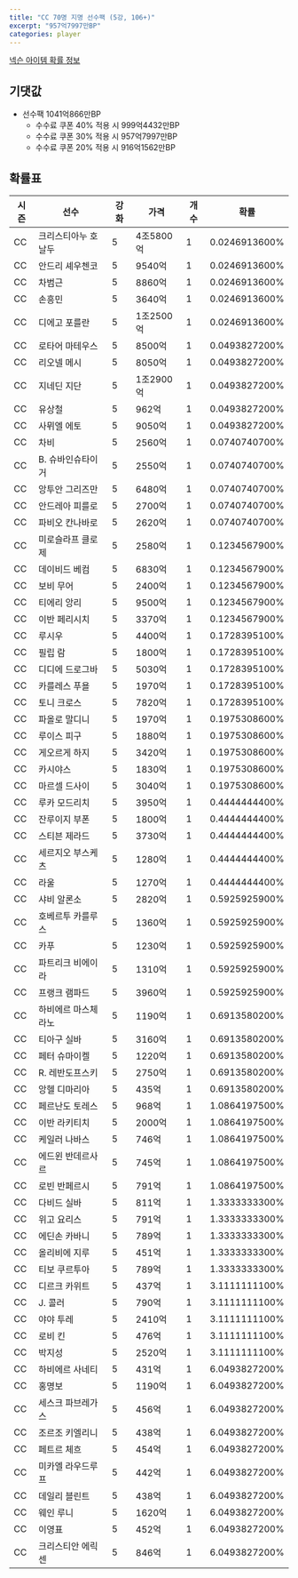 ```yaml
---
title: "CC 70명 지명 선수팩 (5강, 106+)"
excerpt: "957억7997만BP"
categories: player
---
```

[넥슨 아이템 확률 정보](http://iteminfo.nexon.com/probability/fco?sn=7353)

## 기댓값
- 선수팩 1041억866만BP
  - 수수료 쿠폰 40% 적용 시 999억4432만BP
  - 수수료 쿠폰 30% 적용 시 957억7997만BP
  - 수수료 쿠폰 20% 적용 시 916억1562만BP


## 확률표

|시즌|선수|강화|가격|개수|확률|
|---|---|---|---|---|---|
|CC|크리스티아누 호날두|5|4조5800억|1|0.0246913600%|
|CC|안드리 셰우첸코|5|9540억|1|0.0246913600%|
|CC|차범근|5|8860억|1|0.0246913600%|
|CC|손흥민|5|3640억|1|0.0246913600%|
|CC|디에고 포를란|5|1조2500억|1|0.0246913600%|
|CC|로타어 마테우스|5|8500억|1|0.0493827200%|
|CC|리오넬 메시|5|8050억|1|0.0493827200%|
|CC|지네딘 지단|5|1조2900억|1|0.0493827200%|
|CC|유상철|5|962억|1|0.0493827200%|
|CC|사뮈엘 에토|5|9050억|1|0.0493827200%|
|CC|차비|5|2560억|1|0.0740740700%|
|CC|B. 슈바인슈타이거|5|2550억|1|0.0740740700%|
|CC|앙투안 그리즈만|5|6480억|1|0.0740740700%|
|CC|안드레아 피를로|5|2700억|1|0.0740740700%|
|CC|파비오 칸나바로|5|2620억|1|0.0740740700%|
|CC|미로슬라프 클로제|5|2580억|1|0.1234567900%|
|CC|데이비드 베컴|5|6830억|1|0.1234567900%|
|CC|보비 무어|5|2400억|1|0.1234567900%|
|CC|티에리 앙리|5|9500억|1|0.1234567900%|
|CC|이반 페리시치|5|3370억|1|0.1234567900%|
|CC|루시우|5|4400억|1|0.1728395100%|
|CC|필립 람|5|1800억|1|0.1728395100%|
|CC|디디에 드로그바|5|5030억|1|0.1728395100%|
|CC|카를레스 푸욜|5|1970억|1|0.1728395100%|
|CC|토니 크로스|5|7820억|1|0.1728395100%|
|CC|파올로 말디니|5|1970억|1|0.1975308600%|
|CC|루이스 피구|5|1880억|1|0.1975308600%|
|CC|게오르게 하지|5|3420억|1|0.1975308600%|
|CC|카시야스|5|1830억|1|0.1975308600%|
|CC|마르셀 드사이|5|3040억|1|0.1975308600%|
|CC|루카 모드리치|5|3950억|1|0.4444444400%|
|CC|잔루이지 부폰|5|1800억|1|0.4444444400%|
|CC|스티븐 제라드|5|3730억|1|0.4444444400%|
|CC|세르지오 부스케츠|5|1280억|1|0.4444444400%|
|CC|라울|5|1270억|1|0.4444444400%|
|CC|샤비 알론소|5|2820억|1|0.5925925900%|
|CC|호베르투 카를루스|5|1360억|1|0.5925925900%|
|CC|카푸|5|1230억|1|0.5925925900%|
|CC|파트리크 비에이라|5|1310억|1|0.5925925900%|
|CC|프랭크 램파드|5|3960억|1|0.5925925900%|
|CC|하비에르 마스체라노|5|1190억|1|0.6913580200%|
|CC|티아구 실바|5|3160억|1|0.6913580200%|
|CC|페터 슈마이켈|5|1220억|1|0.6913580200%|
|CC|R. 레반도프스키|5|2750억|1|0.6913580200%|
|CC|앙헬 디마리아|5|435억|1|0.6913580200%|
|CC|페르난도 토레스|5|968억|1|1.0864197500%|
|CC|이반 라키티치|5|2000억|1|1.0864197500%|
|CC|케일러 나바스|5|746억|1|1.0864197500%|
|CC|에드윈 반데르사르|5|745억|1|1.0864197500%|
|CC|로빈 반페르시|5|791억|1|1.0864197500%|
|CC|다비드 실바|5|811억|1|1.3333333300%|
|CC|위고 요리스|5|791억|1|1.3333333300%|
|CC|에딘손 카바니|5|789억|1|1.3333333300%|
|CC|올리비에 지루|5|451억|1|1.3333333300%|
|CC|티보 쿠르투아|5|789억|1|1.3333333300%|
|CC|디르크 카위트|5|437억|1|3.1111111100%|
|CC|J. 콜러|5|790억|1|3.1111111100%|
|CC|야야 투레|5|2410억|1|3.1111111100%|
|CC|로비 킨|5|476억|1|3.1111111100%|
|CC|박지성|5|2520억|1|3.1111111100%|
|CC|하비에르 사네티|5|431억|1|6.0493827200%|
|CC|홍명보|5|1190억|1|6.0493827200%|
|CC|세스크 파브레가스|5|456억|1|6.0493827200%|
|CC|조르조 키엘리니|5|438억|1|6.0493827200%|
|CC|페트르 체흐|5|454억|1|6.0493827200%|
|CC|미카엘 라우드루프|5|442억|1|6.0493827200%|
|CC|데일리 블린트|5|438억|1|6.0493827200%|
|CC|웨인 루니|5|1620억|1|6.0493827200%|
|CC|이영표|5|452억|1|6.0493827200%|
|CC|크리스티안 에릭센|5|846억|1|6.0493827200%|
